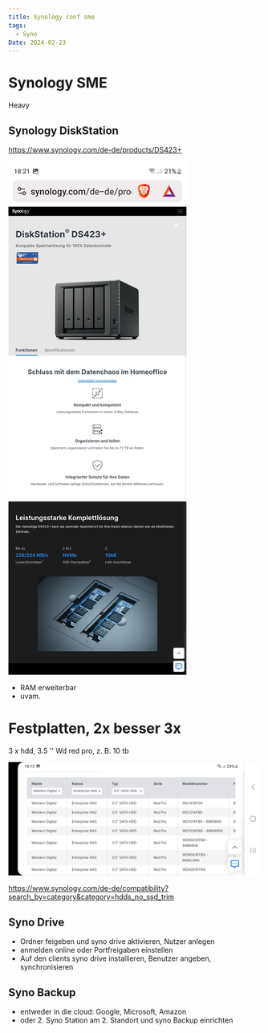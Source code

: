 ```yaml
---
title: Synology conf sme
tags:
  - Syno
Date: 2024-02-23
---
```

# Synology SME 

Heavy 

## Synology DiskStation 
https://www.synology.com/de-de/products/DS423+

![](../_asset/2024-02-23_syno_image_1.jpg)
- RAM erweiterbar
- uvam. 

# Festplatten, 2x besser 3x
3 x hdd, 3.5 ''
Wd red pro, z. B. 10 tb 

![](../_asset/2024-02-23_syno_image_2.jpg)

https://www.synology.com/de-de/compatibility?search_by=category&category=hdds_no_ssd_trim

## Syno Drive

- Ordner feigeben und syno drive aktivieren, Nutzer anlegen 
- anmelden online oder Portfreigaben einstellen
- Auf den clients syno drive installieren, Benutzer angeben, synchronisieren
## Syno Backup

- entweder in die cloud: Google, Microsoft, Amazon
- oder 2. Syno Station  am 2. Standort und syno Backup einrichten


